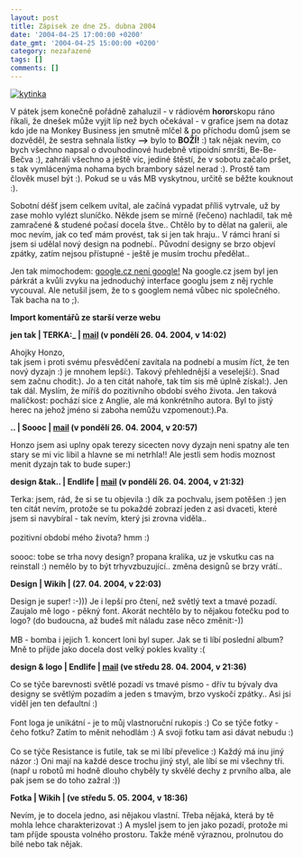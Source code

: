 ```yaml
---
layout: post
title: Zápisek ze dne 25. dubna 2004
date: '2004-04-25 17:00:00 +0200'
date_gmt: '2004-04-25 15:00:00 +0200'
category: nezařazené
tags: []
comments: []
---
```

<div >  <a href="%base_url%/assets/old-images/kytinka2.jpg"><img alt="kytinka" src="%base_url%/assets/old-images/kytinka2.jpg"></a>  </div>
<p>V pátek jsem konečně pořádně zahaluzil - v rádiovém <strong>horor</strong>skopu ráno říkali, že dnešek  může vyjít líp než bych očekával - v grafice jsem na dotaz kdo jde na Monkey Business jen smutně mlčel &amp;  po příchodu domů jsem se dozvěděl, že sestra sehnala lístky <strong>--></strong> bylo to <strong>BOŽÍ!</strong> :) tak nějak nevím, co bych všechno  napsal o dvouhodinové hudebně vtipoidní smršti, Be-Be-Bečva :), zahráli všechno a ještě víc, jediné štěstí,  že v sobotu začalo pršet, s tak vymlácenýma nohama bych brambory sázel nerad :). Prostě tam člověk musel být :).  Pokud se u vás MB vyskytnou, určitě se běžte kouknout :).</p>
<p>Sobotní déšť jsem celkem uvítal, ale začíná vypadat příliš vytrvale, už by zase mohlo vylézt sluníčko.  Někde jsem se mírně (řečeno) nachladil, tak mě zamračené &amp; studené počasí docela štve.. Chtělo by to dělat  na galerii, ale moc nevím, jak co teď mám provést, tak si jen tak hraju.. V rámci hraní si jsem si udělal  nový design na podnebí.. Původní designy se brzo objeví zpátky, zatím nejsou přístupné - ještě je musím trochu  předělat..</p>
<p>Jen tak mimochodem: <a href="http://dusan.pc-slany.cz/google.cz/">google.cz není google!</a> Na google.cz jsem  byl jen párkrát a kvůli zvyku na jednoduchý interface googlu jsem z něj rychle vycouval. Ale netušil jsem,  že to s googlem nemá vůbec nic společného. Tak bacha na to ;).</p>
<div class="import-komentaru">
<p><strong>Import komentářů ze starší verze webu</strong></p>
<div class="comment">
<p style="font-weight:bold"><span class="compredmet">jen tak</span> | <span class="comname">TERKA:_</span> |  <a href="mailto:TerezaDardova@seznam.cz">mail</a> (v&nbsp;pondělí&nbsp;26.&nbsp;04.&nbsp;2004,&nbsp;v&nbsp;14:02)</p>
<p>Ahojky Honzo, <br> tak jsem i proti svému přesvědčení zavítala na podnebí a musím říct, že ten nový dyzajn :) je mnohem lepší:). Takový přehlednější a veselejší:). Snad sem začnu chodit:). Jo a ten citát nahoře, tak tím sis mě úplně získal:). Jen tak dál. Myslím, že míříš do pozitivního období svého života. Jen taková maličkost: pochází sice z Anglie, ale má konkrétního autora. Byl to jistý herec na jehož jméno si zaboha nemůžu vzpomenout:).Pa. </p>
</div>
<div class="comment">
<p style="font-weight:bold"><span class="compredmet">..</span> | <span class="comname">Soooc</span> |  <a href="mailto:xsoc@post.cz">mail</a> (v&nbsp;pondělí&nbsp;26.&nbsp;04.&nbsp;2004,&nbsp;v&nbsp;20:57)</p>
<p>Honzo jsem asi uplny opak terezy sicecten novy dyzajn neni spatny ale ten stary se mi vic libil a hlavne se mi netrhla!! Ale jestli sem hodis moznost menit dyzajn tak to bude super:) </p>
</div>
<div class="comment">
<p style="font-weight:bold"><span class="compredmet">design &amp;tak..</span> | <span class="comname">Endlife</span> |  <a href="mailto:jan.martinek@post.cz">mail</a> (v&nbsp;pondělí&nbsp;26.&nbsp;04.&nbsp;2004,&nbsp;v&nbsp;21:32)</p>
<p>Terka: jsem, rád, že si se tu objevila :) dík za pochvalu, jsem potěšen :) jen ten citát nevím, protože se tu pokaždé zobrazí jeden z asi dvaceti, které jsem si navybíral - tak nevím, který jsi zrovna viděla.. <br>  <br> pozitivní období mého života? hmm :) <br>  <br> soooc: tobe se trha novy design? propana kralika, uz je vskutku cas na reinstall :) nemělo by to být trhyvzbuzující.. změna designů se brzy vrátí.. </p>
</div>
<div class="comment">
<p style="font-weight:bold"><span class="compredmet">Design</span> | <span class="comname">Wikih</span> | (27.&nbsp;04.&nbsp;2004,&nbsp;v&nbsp;22:03)</p>
<p>Design je super! :-))) Je i lepší pro čtení, než světlý text a tmavé pozadí. Zaujalo mě logo - pěkný font. Akorát nechtělo by to nějakou fotečku pod to logo? (do budoucna, až budeš mít náladu zase něco změnit:-)) <br>  <br> MB - bomba i jejich 1. koncert loni byl super. Jak se ti líbí poslední album? Mně to příjde jako docela dost velký pokles kvality :( </p>
</div>
<div class="comment">
<p style="font-weight:bold"><span class="compredmet">design &amp; logo</span> | <span class="comname">Endlife</span> |  <a href="mailto:jan.martinek@post.cz">mail</a> (ve&nbsp;středu&nbsp;28.&nbsp;04.&nbsp;2004,&nbsp;v&nbsp;21:36)</p>
<p>Co se týče barevnosti světlé pozadí vs tmavé písmo - dřív tu bývaly dva designy se světlým pozadím a jeden s tmavým, brzo vyskočí zpátky.. Asi jsi viděl jen ten defaultní :) <br>  <br> Font loga je unikátní - je to můj vlastnoruční rukopis :) Co se týče fotky - čeho fotku? Zatím to měnit nehodlám :) A svoji fotku tam asi dávat nebudu :) <br>  <br> Co se týče Resistance is futile, tak se mi líbí převelice :) Každý má inu jiný názor :) Oni mají na každé desce trochu jiný styl, ale líbí se mi všechny tři. (např u robotů mi hodně dlouho chyběly ty skvělé dechy z prvního alba, ale pak jsem se do toho zažral :)) </p>
</div>
<div class="comment">
<p style="font-weight:bold"><span class="compredmet">Fotka</span> | <span class="comname">Wikih</span> | (ve&nbsp;středu&nbsp;5.&nbsp;05.&nbsp;2004,&nbsp;v&nbsp;18:36)</p>
<p>Nevím, je to docela jedno, asi nějakou vlastní. Třeba nějaká, která by tě mohla lehce charakterizovat :) A myslel jsem to jen jako pozadí, protože mi tam příjde spousta volného prostoru. Takže méně výraznou, prolnutou do bílé nebo tak nějak. </p>
</div>
</div>
